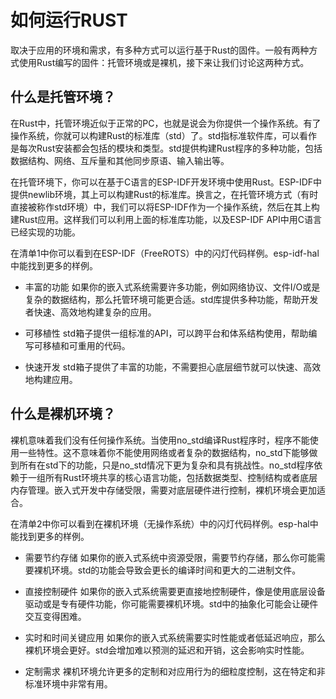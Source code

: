 # 如何运行RUST

取决于应用的环境和需求，有多种方式可以运行基于Rust的固件。一般有两种方式使用Rust编写的固件：托管环境或是裸机，接下来让我们讨论这两种方式。

## 什么是托管环境？
在Rust中，托管环境近似于正常的PC，也就是说会为你提供一个操作系统。有了操作系统，你就可以构建Rust的标准库（std）了。std指标准软件库，可以看作是每次Rust安装都会包括的模块和类型。std提供构建Rust程序的多种功能，包括数据结构、网络、互斥量和其他同步原语、输入输出等。

在托管环境下，你可以在基于C语言的ESP-IDF开发环境中使用Rust。ESP-IDF中提供newlib环境，其上可以构建Rust的标准库。换言之，在托管环境方式（有时直接被称作std环境）中，我们可以将ESP-IDF作为一个操作系统，然后在其上构建Rust应用。这样我们可以利用上面的标准库功能，以及ESP-IDF API中用C语言已经实现的功能。

在清单1中你可以看到在ESP-IDF（FreeROTS）中的闪灯代码样例。esp-idf-hal中能找到更多的样例。

- 丰富的功能
如果你的嵌入式系统需要许多功能，例如网络协议、文件I/O或是复杂的数据结构，那么托管环境可能更合适。std库提供多种功能，帮助开发者快速、高效地构建复杂的应用。

- 可移植性
std箱子提供一组标准的API，可以跨平台和体系结构使用，帮助编写可移植和可重用的代码。

- 快速开发
std箱子提供了丰富的功能，不需要担心底层细节就可以快速、高效地构建应用。


## 什么是裸机环境？

裸机意味着我们没有任何操作系统。当使用no_std编译Rust程序时，程序不能使用一些特性。这不意味着你不能使用网络或者复杂的数据结构，no_std下能够做到所有在std下的功能，只是no_std情况下更为复杂和具有挑战性。no_std程序依赖于一组所有Rust环境共享的核心语言功能，包括数据类型、控制结构或者底层内存管理。嵌入式开发中存储受限，需要对底层硬件进行控制，裸机环境会更加适合。

在清单2中你可以看到在裸机环境（无操作系统）中的闪灯代码样例。esp-hal中能找到更多的样例。

- 需要节约存储
如果你的嵌入式系统中资源受限，需要节约存储，那么你可能需要裸机环境。std的功能会导致会更长的编译时间和更大的二进制文件。


- 直接控制硬件
如果你的嵌入式系统需要更直接地控制硬件，像是使用底层设备驱动或是专有硬件功能，你可能需要裸机环境。std中的抽象化可能会让硬件交互变得困难。


- 实时和时间关键应用
如果你的嵌入式系统需要实时性能或者低延迟响应，那么裸机环境会更好。std会增加难以预测的延迟和开销，这会影响实时性能。


- 定制需求
裸机环境允许更多的定制和对应用行为的细粒度控制，这在特定和非标准环境中非常有用。